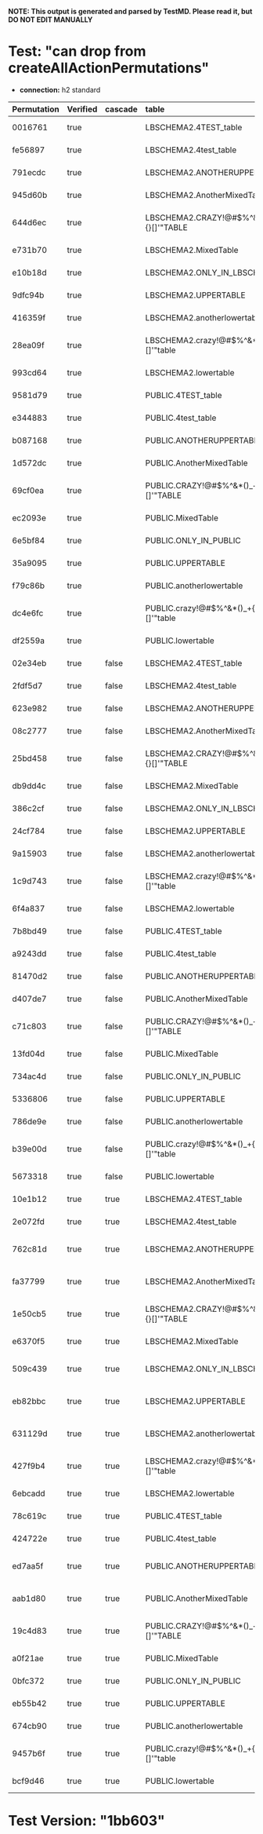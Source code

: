 **NOTE: This output is generated and parsed by TestMD. Please read it, but DO NOT EDIT MANUALLY**

# Test: "can drop from createAllActionPermutations" #

- **connection:** h2 standard

| Permutation | Verified | cascade | table                                   | OPERATIONS
| :---------- | :------- | :------ | :-------------------------------------- | :------
| 0016761     | true     |         | LBSCHEMA2.4TEST_table                   | **plan**: DROP TABLE "LBSCHEMA2"."4TEST_table"
| fe56897     | true     |         | LBSCHEMA2.4test_table                   | **plan**: DROP TABLE "LBSCHEMA2"."4test_table"
| 791ecdc     | true     |         | LBSCHEMA2.ANOTHERUPPERTABLE             | **plan**: DROP TABLE "LBSCHEMA2"."ANOTHERUPPERTABLE"
| 945d60b     | true     |         | LBSCHEMA2.AnotherMixedTable             | **plan**: DROP TABLE "LBSCHEMA2"."AnotherMixedTable"
| 644d6ec     | true     |         | LBSCHEMA2.CRAZY!@#\$%^&*()_+{}[]'"TABLE | **plan**: DROP TABLE "LBSCHEMA2"."CRAZY!@#\$%^&*()_+{}[]'""TABLE"
| e731b70     | true     |         | LBSCHEMA2.MixedTable                    | **plan**: DROP TABLE "LBSCHEMA2"."MixedTable"
| e10b18d     | true     |         | LBSCHEMA2.ONLY_IN_LBSCHEMA2             | **plan**: DROP TABLE "LBSCHEMA2"."ONLY_IN_LBSCHEMA2"
| 9dfc94b     | true     |         | LBSCHEMA2.UPPERTABLE                    | **plan**: DROP TABLE "LBSCHEMA2"."UPPERTABLE"
| 416359f     | true     |         | LBSCHEMA2.anotherlowertable             | **plan**: DROP TABLE "LBSCHEMA2"."anotherlowertable"
| 28ea09f     | true     |         | LBSCHEMA2.crazy!@#\$%^&*()_+{}[]'"table | **plan**: DROP TABLE "LBSCHEMA2"."crazy!@#\$%^&*()_+{}[]'""table"
| 993cd64     | true     |         | LBSCHEMA2.lowertable                    | **plan**: DROP TABLE "LBSCHEMA2"."lowertable"
| 9581d79     | true     |         | PUBLIC.4TEST_table                      | **plan**: DROP TABLE "PUBLIC"."4TEST_table"
| e344883     | true     |         | PUBLIC.4test_table                      | **plan**: DROP TABLE "PUBLIC"."4test_table"
| b087168     | true     |         | PUBLIC.ANOTHERUPPERTABLE                | **plan**: DROP TABLE "PUBLIC"."ANOTHERUPPERTABLE"
| 1d572dc     | true     |         | PUBLIC.AnotherMixedTable                | **plan**: DROP TABLE "PUBLIC"."AnotherMixedTable"
| 69cf0ea     | true     |         | PUBLIC.CRAZY!@#\$%^&*()_+{}[]'"TABLE    | **plan**: DROP TABLE "PUBLIC"."CRAZY!@#\$%^&*()_+{}[]'""TABLE"
| ec2093e     | true     |         | PUBLIC.MixedTable                       | **plan**: DROP TABLE "PUBLIC"."MixedTable"
| 6e5bf84     | true     |         | PUBLIC.ONLY_IN_PUBLIC                   | **plan**: DROP TABLE "PUBLIC"."ONLY_IN_PUBLIC"
| 35a9095     | true     |         | PUBLIC.UPPERTABLE                       | **plan**: DROP TABLE "PUBLIC"."UPPERTABLE"
| f79c86b     | true     |         | PUBLIC.anotherlowertable                | **plan**: DROP TABLE "PUBLIC"."anotherlowertable"
| dc4e6fc     | true     |         | PUBLIC.crazy!@#\$%^&*()_+{}[]'"table    | **plan**: DROP TABLE "PUBLIC"."crazy!@#\$%^&*()_+{}[]'""table"
| df2559a     | true     |         | PUBLIC.lowertable                       | **plan**: DROP TABLE "PUBLIC"."lowertable"
| 02e34eb     | true     | false   | LBSCHEMA2.4TEST_table                   | **plan**: DROP TABLE "LBSCHEMA2"."4TEST_table"
| 2fdf5d7     | true     | false   | LBSCHEMA2.4test_table                   | **plan**: DROP TABLE "LBSCHEMA2"."4test_table"
| 623e982     | true     | false   | LBSCHEMA2.ANOTHERUPPERTABLE             | **plan**: DROP TABLE "LBSCHEMA2"."ANOTHERUPPERTABLE"
| 08c2777     | true     | false   | LBSCHEMA2.AnotherMixedTable             | **plan**: DROP TABLE "LBSCHEMA2"."AnotherMixedTable"
| 25bd458     | true     | false   | LBSCHEMA2.CRAZY!@#\$%^&*()_+{}[]'"TABLE | **plan**: DROP TABLE "LBSCHEMA2"."CRAZY!@#\$%^&*()_+{}[]'""TABLE"
| db9dd4c     | true     | false   | LBSCHEMA2.MixedTable                    | **plan**: DROP TABLE "LBSCHEMA2"."MixedTable"
| 386c2cf     | true     | false   | LBSCHEMA2.ONLY_IN_LBSCHEMA2             | **plan**: DROP TABLE "LBSCHEMA2"."ONLY_IN_LBSCHEMA2"
| 24cf784     | true     | false   | LBSCHEMA2.UPPERTABLE                    | **plan**: DROP TABLE "LBSCHEMA2"."UPPERTABLE"
| 9a15903     | true     | false   | LBSCHEMA2.anotherlowertable             | **plan**: DROP TABLE "LBSCHEMA2"."anotherlowertable"
| 1c9d743     | true     | false   | LBSCHEMA2.crazy!@#\$%^&*()_+{}[]'"table | **plan**: DROP TABLE "LBSCHEMA2"."crazy!@#\$%^&*()_+{}[]'""table"
| 6f4a837     | true     | false   | LBSCHEMA2.lowertable                    | **plan**: DROP TABLE "LBSCHEMA2"."lowertable"
| 7b8bd49     | true     | false   | PUBLIC.4TEST_table                      | **plan**: DROP TABLE "PUBLIC"."4TEST_table"
| a9243dd     | true     | false   | PUBLIC.4test_table                      | **plan**: DROP TABLE "PUBLIC"."4test_table"
| 81470d2     | true     | false   | PUBLIC.ANOTHERUPPERTABLE                | **plan**: DROP TABLE "PUBLIC"."ANOTHERUPPERTABLE"
| d407de7     | true     | false   | PUBLIC.AnotherMixedTable                | **plan**: DROP TABLE "PUBLIC"."AnotherMixedTable"
| c71c803     | true     | false   | PUBLIC.CRAZY!@#\$%^&*()_+{}[]'"TABLE    | **plan**: DROP TABLE "PUBLIC"."CRAZY!@#\$%^&*()_+{}[]'""TABLE"
| 13fd04d     | true     | false   | PUBLIC.MixedTable                       | **plan**: DROP TABLE "PUBLIC"."MixedTable"
| 734ac4d     | true     | false   | PUBLIC.ONLY_IN_PUBLIC                   | **plan**: DROP TABLE "PUBLIC"."ONLY_IN_PUBLIC"
| 5336806     | true     | false   | PUBLIC.UPPERTABLE                       | **plan**: DROP TABLE "PUBLIC"."UPPERTABLE"
| 786de9e     | true     | false   | PUBLIC.anotherlowertable                | **plan**: DROP TABLE "PUBLIC"."anotherlowertable"
| b39e00d     | true     | false   | PUBLIC.crazy!@#\$%^&*()_+{}[]'"table    | **plan**: DROP TABLE "PUBLIC"."crazy!@#\$%^&*()_+{}[]'""table"
| 5673318     | true     | false   | PUBLIC.lowertable                       | **plan**: DROP TABLE "PUBLIC"."lowertable"
| 10e1b12     | true     | true    | LBSCHEMA2.4TEST_table                   | **plan**: DROP TABLE "LBSCHEMA2"."4TEST_table" CASCADE
| 2e072fd     | true     | true    | LBSCHEMA2.4test_table                   | **plan**: DROP TABLE "LBSCHEMA2"."4test_table" CASCADE
| 762c81d     | true     | true    | LBSCHEMA2.ANOTHERUPPERTABLE             | **plan**: DROP TABLE "LBSCHEMA2"."ANOTHERUPPERTABLE" CASCADE
| fa37799     | true     | true    | LBSCHEMA2.AnotherMixedTable             | **plan**: DROP TABLE "LBSCHEMA2"."AnotherMixedTable" CASCADE
| 1e50cb5     | true     | true    | LBSCHEMA2.CRAZY!@#\$%^&*()_+{}[]'"TABLE | **plan**: DROP TABLE "LBSCHEMA2"."CRAZY!@#\$%^&*()_+{}[]'""TABLE" CASCADE
| e6370f5     | true     | true    | LBSCHEMA2.MixedTable                    | **plan**: DROP TABLE "LBSCHEMA2"."MixedTable" CASCADE
| 509c439     | true     | true    | LBSCHEMA2.ONLY_IN_LBSCHEMA2             | **plan**: DROP TABLE "LBSCHEMA2"."ONLY_IN_LBSCHEMA2" CASCADE
| eb82bbc     | true     | true    | LBSCHEMA2.UPPERTABLE                    | **plan**: DROP TABLE "LBSCHEMA2"."UPPERTABLE" CASCADE
| 631129d     | true     | true    | LBSCHEMA2.anotherlowertable             | **plan**: DROP TABLE "LBSCHEMA2"."anotherlowertable" CASCADE
| 427f9b4     | true     | true    | LBSCHEMA2.crazy!@#\$%^&*()_+{}[]'"table | **plan**: DROP TABLE "LBSCHEMA2"."crazy!@#\$%^&*()_+{}[]'""table" CASCADE
| 6ebcadd     | true     | true    | LBSCHEMA2.lowertable                    | **plan**: DROP TABLE "LBSCHEMA2"."lowertable" CASCADE
| 78c619c     | true     | true    | PUBLIC.4TEST_table                      | **plan**: DROP TABLE "PUBLIC"."4TEST_table" CASCADE
| 424722e     | true     | true    | PUBLIC.4test_table                      | **plan**: DROP TABLE "PUBLIC"."4test_table" CASCADE
| ed7aa5f     | true     | true    | PUBLIC.ANOTHERUPPERTABLE                | **plan**: DROP TABLE "PUBLIC"."ANOTHERUPPERTABLE" CASCADE
| aab1d80     | true     | true    | PUBLIC.AnotherMixedTable                | **plan**: DROP TABLE "PUBLIC"."AnotherMixedTable" CASCADE
| 19c4d83     | true     | true    | PUBLIC.CRAZY!@#\$%^&*()_+{}[]'"TABLE    | **plan**: DROP TABLE "PUBLIC"."CRAZY!@#\$%^&*()_+{}[]'""TABLE" CASCADE
| a0f21ae     | true     | true    | PUBLIC.MixedTable                       | **plan**: DROP TABLE "PUBLIC"."MixedTable" CASCADE
| 0bfc372     | true     | true    | PUBLIC.ONLY_IN_PUBLIC                   | **plan**: DROP TABLE "PUBLIC"."ONLY_IN_PUBLIC" CASCADE
| eb55b42     | true     | true    | PUBLIC.UPPERTABLE                       | **plan**: DROP TABLE "PUBLIC"."UPPERTABLE" CASCADE
| 674cb90     | true     | true    | PUBLIC.anotherlowertable                | **plan**: DROP TABLE "PUBLIC"."anotherlowertable" CASCADE
| 9457b6f     | true     | true    | PUBLIC.crazy!@#\$%^&*()_+{}[]'"table    | **plan**: DROP TABLE "PUBLIC"."crazy!@#\$%^&*()_+{}[]'""table" CASCADE
| bcf9d46     | true     | true    | PUBLIC.lowertable                       | **plan**: DROP TABLE "PUBLIC"."lowertable" CASCADE

# Test Version: "1bb603" #
